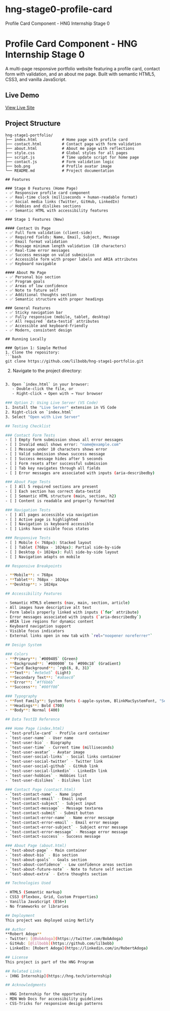 # hng-stage0-profile-card
Profile Card Component - HNG Internship Stage 0

# Profile Card Component - HNG Internship Stage 0

A multi-page responsive portfolio website featuring a profile card, contact form with validation, and an about me page. Built with semantic HTML5, CSS3, and vanilla JavaScript.


## Live Demo
[View Live Site](https://myprofilecardd.netlify.app/)

## Project Structure

```
hng-stage1-portfolio/
├── index.html           # Home page with profile card
├── contact.html         # Contact page with form validation
├── about.html           # About me page with reflections
├── style.css            # Global styles for all pages
├── script.js            # Time update script for home page
├── contact.js           # Form validation logic
├── bob.png              # Profile avatar image
└── README.md            # Project documentation

## Features

### Stage 0 Features (Home Page)
- ✅ Responsive profile card component
- ✅ Real-time clock (milliseconds + human-readable format)
- ✅ Social media links (Twitter, GitHub, LinkedIn)
- ✅ Hobbies and dislikes sections
- ✅ Semantic HTML with accessibility features

### Stage 1 Features (New)

#### Contact Us Page
- ✅ Full form validation (client-side)
- ✅ Required fields: Name, Email, Subject, Message
- ✅ Email format validation
- ✅ Message minimum length validation (10 characters)
- ✅ Real-time error messages
- ✅ Success message on valid submission
- ✅ Accessible form with proper labels and ARIA attributes
- ✅ Keyboard navigable

#### About Me Page
- ✅ Personal bio section
- ✅ Program goals
- ✅ Areas of low confidence
- ✅ Note to future self
- ✅ Additional thoughts section
- ✅ Semantic structure with proper headings

### General Features
- ✅ Sticky navigation bar
- ✅ Fully responsive (mobile, tablet, desktop)
- ✅ All required `data-testid` attributes
- ✅ Accessible and keyboard-friendly
- ✅ Modern, consistent design

## Running Locally

### Option 1: Simple Method
1. Clone the repository:
```bash
git clone https://github.com/lilbobb/hng-stage1-portfolio.git
```

2. Navigate to the project directory:
```bash

3. Open `index.html` in your browser:
   - Double-click the file, or
   - Right-click → Open with → Your browser

### Option 2: Using Live Server (VS Code)
1. Install the "Live Server" extension in VS Code
2. Right-click on `index.html`
3. Select "Open with Live Server"

## Testing Checklist

### Contact Form Tests
- [ ] Empty form submission shows all error messages
- [ ] Invalid email shows error: "name@example.com"
- [ ] Message under 10 characters shows error
- [ ] Valid submission shows success message
- [ ] Success message hides after 5 seconds
- [ ] Form resets after successful submission
- [ ] Tab key navigates through all fields
- [ ] Error messages are associated with inputs (aria-describedby)

### About Page Tests
- [ ] All 5 required sections are present
- [ ] Each section has correct data-testid
- [ ] Semantic HTML structure (main, section, h2)
- [ ] Content is readable and properly formatted

### Navigation Tests
- [ ] All pages accessible via navigation
- [ ] Active page is highlighted
- [ ] Navigation is keyboard accessible
- [ ] Links have visible focus states

### Responsive Tests
- [ ] Mobile (< 768px): Stacked layout
- [ ] Tablet (768px - 1024px): Partial side-by-side
- [ ] Desktop (> 1024px): Full side-by-side layout
- [ ] Navigation adapts on mobile

## Responsive Breakpoints

- **Mobile**: < 768px
- **Tablet**: 768px - 1024px
- **Desktop**: > 1024px

## Accessibility Features

- Semantic HTML5 elements (nav, main, section, article)
- All images have descriptive alt text
- Form labels properly linked with inputs (`for` attribute)
- Error messages associated with inputs (`aria-describedby`)
- ARIA live regions for dynamic content
- Keyboard navigation support
- Visible focus indicators
- External links open in new tab with `rel="noopener noreferrer"`

## Design System

### Colors
- **Primary**: `#009405` (Green)
- **Background**: `#000000` to `#090c18` (Gradient)
- **Card Background**: `rgb(6, 8, 31)`
- **Text**: `#e5e5e5` (Light)
- **Secondary Text**: `#a0aec0`
- **Error**: `#ff6b6b`
- **Success**: `#00ff00`

### Typography
- **Font Family**: System fonts (-apple-system, BlinkMacSystemFont, "Segoe UI", Roboto)
- **Headings**: Bold (700)
- **Body**: Normal (400)

## Data TestID Reference

### Home Page (index.html)
- `test-profile-card` - Profile card container
- `test-user-name` - User name
- `test-user-bio` - Biography
- `test-user-time` - Current time (milliseconds)
- `test-user-avatar` - Avatar image
- `test-user-social-links` - Social links container
- `test-user-social-twitter` - Twitter link
- `test-user-social-github` - GitHub link
- `test-user-social-linkedin` - LinkedIn link
- `test-user-hobbies` - Hobbies list
- `test-user-dislikes` - Dislikes list

### Contact Page (contact.html)
- `test-contact-name` - Name input
- `test-contact-email` - Email input
- `test-contact-subject` - Subject input
- `test-contact-message` - Message textarea
- `test-contact-submit` - Submit button
- `test-contact-error-name` - Name error message
- `test-contact-error-email` - Email error message
- `test-contact-error-subject` - Subject error message
- `test-contact-error-message` - Message error message
- `test-contact-success` - Success message

### About Page (about.html)
- `test-about-page` - Main container
- `test-about-bio` - Bio section
- `test-about-goals` - Goals section
- `test-about-confidence` - Low confidence areas section
- `test-about-future-note` - Note to future self section
- `test-about-extra` - Extra thoughts section

## Technologies Used

- HTML5 (Semantic markup)
- CSS3 (Flexbox, Grid, Custom Properties)
- Vanilla JavaScript (ES6+)
- No frameworks or libraries

## Deployment
This project was deployed using Netlify

## Author
**Robert Adoga**
- Twitter: [@BobAdoga](https://twitter.com/BobAdoga)
- GitHub: [@lilbobb](https://github.com/lilbobb)
- LinkedIn: [Robert Adoga](https://linkedin.com/in/RobertAdoga)

## License
This project is part of the HNG Program

## Related Links
- [HNG Internship](https://hng.tech/internship)

## Acknowledgments

- HNG Internship for the opportunity
- MDN Web Docs for accessibility guidelines
- CSS-Tricks for responsive design patterns